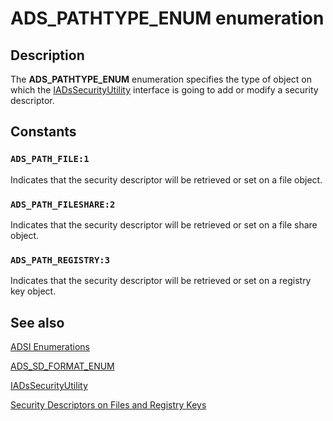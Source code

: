# ADS_PATHTYPE_ENUM enumeration

## Description

The **ADS_PATHTYPE_ENUM** enumeration specifies the type of object on which the [IADsSecurityUtility](https://learn.microsoft.com/windows/desktop/api/iads/nn-iads-iadssecurityutility) interface is going to add or modify a security descriptor.

## Constants

### `ADS_PATH_FILE:1`

Indicates that the security descriptor will be retrieved or set on a file object.

### `ADS_PATH_FILESHARE:2`

Indicates that the security descriptor will be retrieved or set on a file share object.

### `ADS_PATH_REGISTRY:3`

Indicates that the security descriptor will be retrieved or set on a registry key object.

## See also

[ADSI Enumerations](https://learn.microsoft.com/windows/desktop/ADSI/adsi-enumerations)

[ADS_SD_FORMAT_ENUM](https://learn.microsoft.com/windows/win32/api/iads/ne-iads-ads_sd_format_enum)

[IADsSecurityUtility](https://learn.microsoft.com/windows/desktop/api/iads/nn-iads-iadssecurityutility)

[Security Descriptors on Files and Registry Keys](https://learn.microsoft.com/windows/desktop/ADSI/security-descriptors-on-files-and-registry-keys)